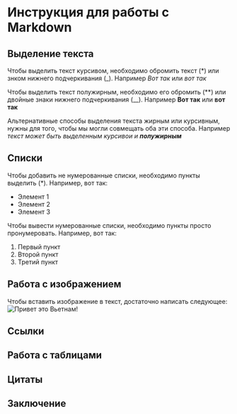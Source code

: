 # Инструкция для работы с Markdown

## Выделение текста

Чтобы выделить текст курсивом, необходимо обромить текст (*) или знком нижнего подчеркивания (_). Например *Вот так* или _вот так_

Чтобы выделить текст полужирным, необходимо его обромить (**) или двойные знаки нижнего подчеркивания (__). Например **Вот так** или __вот так__

Альтернативные способы выделения текста жирным или курсивным, нужны для того, чтобы мы могли совмещать оба эти способа. Например _текст может быть выделенным курсивои и **полужирным**_

## Списки

Чтобы добавить не нумерованные списки, необходимо пункты выделить (*). Например, вот так:
* Элемент 1
* Элемент 2
* Элемент 3

Чтобы вывести нумерованные списки, необходимо пункты просто пронумеровать. Например, вот так:
1. Первый пункт
2. Второй пункт
3. Третий пункт

## Работа с изображением

Чтобы вставить изображение в текст, достаточно написать следующее: ![Привет это Вьетнам!](Vietnam.jpg)

## Ссылки

## Работа с таблицами

## Цитаты

## Заключение